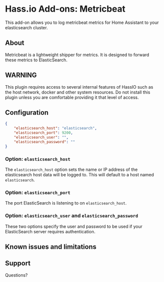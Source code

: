 # Hass.io Add-ons: Metricbeat

This add-on allows you to log metricbeat metrics for Home Assistant to your elasticsearch cluster.

## About

Metricbeat is a lightweight shipper for metrics. It is designed to forward these metrics to ElasticSearch.

## WARNING

This plugin requires access to several internal features of HassIO such as the host network, docker and other system resources. Do not install this plugin unless you are comfortable providing it that level of access.

## Configuration

```json
{
    "elasticsearch_host": "elasticsearch",
    "elasticsearch_port": 9200,
    "elasticsearch_user": "",
    "elasticsearch_password": ""
}
```

### Option: `elasticsearch_host`

The `elasticsearch_host` option sets the name or IP address of the elasticsearch host data will be logged to. This will default to a host named `elasticsearch`.

### Option: `elasticsearch_port`
 
The port ElasticSearch is listening to on `elasticsearch_host`.

### Option: `elasticsearch_user` and `elasticsearch_password`

These two options specify the user and password to be used if your ElasticSearch server requires authentication.

## Known issues and limitations


## Support

Questions? 
